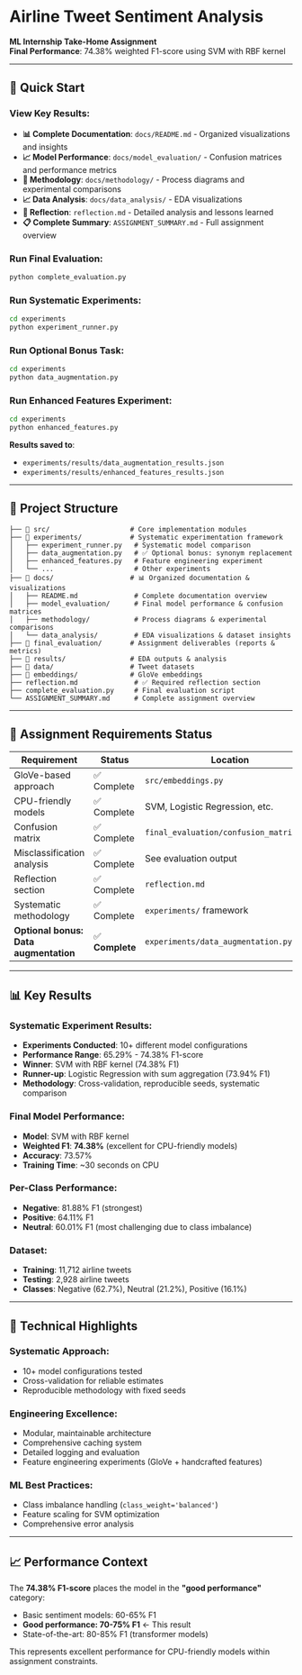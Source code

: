 # Airline Tweet Sentiment Analysis

**ML Internship Take-Home Assignment**  
**Final Performance**: 74.38% weighted F1-score using SVM with RBF kernel

---

## 🚀 Quick Start

### View Key Results:
- **📊 Complete Documentation**: `docs/README.md` - Organized visualizations and insights
- **📈 Model Performance**: `docs/model_evaluation/` - Confusion matrices and performance metrics
- **🔬 Methodology**: `docs/methodology/` - Process diagrams and experimental comparisons  
- **📈 Data Analysis**: `docs/data_analysis/` - EDA visualizations
- **📝 Reflection**: `reflection.md` - Detailed analysis and lessons learned
- **📋 Complete Summary**: `ASSIGNMENT_SUMMARY.md` - Full assignment overview

### Run Final Evaluation:
```bash
python complete_evaluation.py
```

### Run Systematic Experiments:
```bash
cd experiments
python experiment_runner.py
```

### Run Optional Bonus Task:
```bash
cd experiments
python data_augmentation.py
```

### Run Enhanced Features Experiment:
```bash
cd experiments
python enhanced_features.py
```

**Results saved to**: 
- `experiments/results/data_augmentation_results.json`
- `experiments/results/enhanced_features_results.json`

---

## 📂 Project Structure

```
├── 📁 src/                    # Core implementation modules
├── 📁 experiments/            # Systematic experimentation framework  
│   ├── experiment_runner.py   # Systematic model comparison
│   ├── data_augmentation.py   # ✅ Optional bonus: synonym replacement
│   ├── enhanced_features.py   # Feature engineering experiment
│   └── ...                    # Other experiments
├── 📁 docs/                   # 📊 Organized documentation & visualizations
│   ├── README.md              # Complete documentation overview
│   ├── model_evaluation/      # Final model performance & confusion matrices
│   ├── methodology/           # Process diagrams & experimental comparisons
│   └── data_analysis/         # EDA visualizations & dataset insights
├── 📁 final_evaluation/       # Assignment deliverables (reports & metrics)
├── 📁 results/                # EDA outputs & analysis
├── 📁 data/                   # Tweet datasets  
├── 📁 embeddings/             # GloVe embeddings
├── reflection.md              # ✅ Required reflection section
├── complete_evaluation.py     # Final evaluation script
└── ASSIGNMENT_SUMMARY.md      # Complete assignment overview
```

---

## 🎯 Assignment Requirements Status

| Requirement | Status | Location |
|-------------|--------|----------|
| GloVe-based approach | ✅ Complete | `src/embeddings.py` |
| CPU-friendly models | ✅ Complete | SVM, Logistic Regression, etc. |
| Confusion matrix | ✅ Complete | `final_evaluation/confusion_matrix.png` |
| Misclassification analysis | ✅ Complete | See evaluation output |
| Reflection section | ✅ Complete | `reflection.md` |
| Systematic methodology | ✅ Complete | `experiments/` framework |
| **Optional bonus: Data augmentation** | ✅ **Complete** | `experiments/data_augmentation.py` |

---

## 📊 Key Results

### Systematic Experiment Results:
- **Experiments Conducted**: 10+ different model configurations
- **Performance Range**: 65.29% - 74.38% F1-score
- **Winner**: SVM with RBF kernel (74.38% F1)
- **Runner-up**: Logistic Regression with sum aggregation (73.94% F1)
- **Methodology**: Cross-validation, reproducible seeds, systematic comparison

### Final Model Performance:
- **Model**: SVM with RBF kernel
- **Weighted F1**: **74.38%** (excellent for CPU-friendly models)
- **Accuracy**: 73.57%
- **Training Time**: ~30 seconds on CPU

### Per-Class Performance:
- **Negative**: 81.88% F1 (strongest)
- **Positive**: 64.11% F1  
- **Neutral**: 60.01% F1 (most challenging due to class imbalance)

### Dataset:
- **Training**: 11,712 airline tweets
- **Testing**: 2,928 airline tweets  
- **Classes**: Negative (62.7%), Neutral (21.2%), Positive (16.1%)

---

## 🔬 Technical Highlights

### Systematic Approach:
- 10+ model configurations tested
- Cross-validation for reliable estimates
- Reproducible methodology with fixed seeds

### Engineering Excellence:
- Modular, maintainable architecture
- Comprehensive caching system
- Detailed logging and evaluation
- Feature engineering experiments (GloVe + handcrafted features)

### ML Best Practices:
- Class imbalance handling (`class_weight='balanced'`)
- Feature scaling for SVM optimization
- Comprehensive error analysis

---

## 📈 Performance Context

The **74.38% F1-score** places the model in the **"good performance"** category:

- Basic sentiment models: 60-65% F1
- **Good performance: 70-75% F1** ← This result
- State-of-the-art: 80-85% F1 (transformer models)

This represents excellent performance for CPU-friendly models within assignment constraints.


